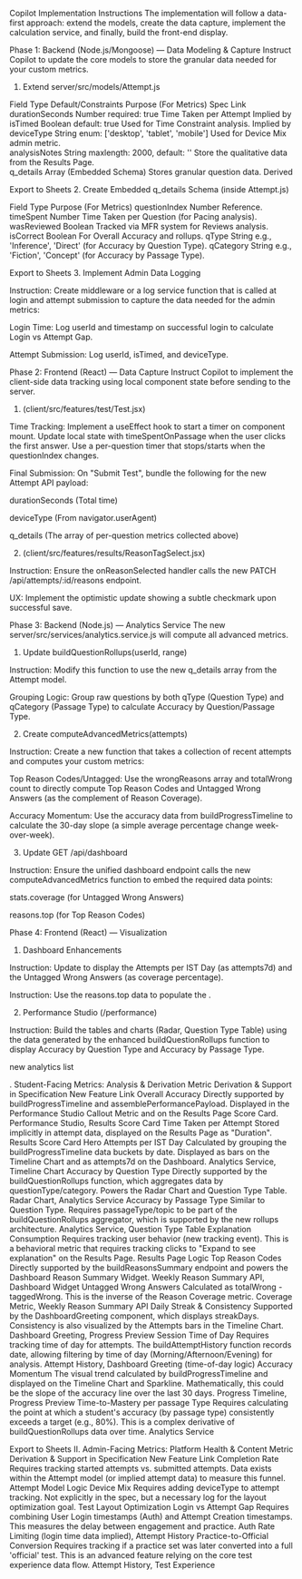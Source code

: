 Copilot Implementation Instructions
The implementation will follow a data-first approach: extend the models, create the data capture, implement the calculation service, and finally, build the front-end display.

Phase 1: Backend (Node.js/Mongoose) — Data Modeling & Capture
Instruct Copilot to update the core models to store the granular data needed for your custom metrics.

1. Extend server/src/models/Attempt.js

Field	Type	Default/Constraints	Purpose (For Metrics)	Spec Link
durationSeconds	Number	required: true	Time Taken per Attempt	Implied by
isTimed	Boolean	default: true	Used for Time Constraint analysis.	Implied by
deviceType	String	enum: ['desktop', 'tablet', 'mobile']	Used for Device Mix admin metric.	
analysisNotes	String	maxlength: 2000, default: ''	Store the qualitative data from the Results Page.	
q_details	Array (Embedded Schema)		Stores granular question data.	Derived

Export to Sheets
2. Create Embedded q_details Schema (inside Attempt.js)

Field	Type	Purpose (For Metrics)
questionIndex	Number	Reference.
timeSpent	Number	Time Taken per Question (for Pacing analysis).
wasReviewed	Boolean	Tracked via MFR system for Reviews analysis.
isCorrect	Boolean	For Overall Accuracy and rollups.
qType	String	e.g., 'Inference', 'Direct' (for Accuracy by Question Type).
qCategory	String	e.g., 'Fiction', 'Concept' (for Accuracy by Passage Type).

Export to Sheets
3. Implement Admin Data Logging

Instruction: Create middleware or a log service function that is called at login and attempt submission to capture the data needed for the admin metrics:

Login Time: Log userId and timestamp on successful login to calculate Login vs Attempt Gap.

Attempt Submission: Log userId, isTimed, and deviceType.

Phase 2: Frontend (React) — Data Capture
Instruct Copilot to implement the client-side data tracking using local component state before sending to the server.

1. <TestPage /> (client/src/features/test/Test.jsx)

Time Tracking: Implement a useEffect hook to start a timer on component mount. Update local state with timeSpentOnPassage when the user clicks the first answer. Use a per-question timer that stops/starts when the questionIndex changes.

Final Submission: On "Submit Test", bundle the following for the new Attempt API payload:

durationSeconds (Total time)

deviceType (From navigator.userAgent)

q_details (The array of per-question metrics collected above)

2. <ReasonTagSelect /> (client/src/features/results/ReasonTagSelect.jsx)

Instruction: Ensure the onReasonSelected handler calls the new PATCH /api/attempts/:id/reasons endpoint.

UX: Implement the optimistic update showing a subtle checkmark upon successful save.

Phase 3: Backend (Node.js) — Analytics Service
The new server/src/services/analytics.service.js will compute all advanced metrics.

1. Update buildQuestionRollups(userId, range)

Instruction: Modify this function to use the new q_details array from the Attempt model.

Grouping Logic: Group raw questions by both qType (Question Type) and qCategory (Passage Type) to calculate Accuracy by Question/Passage Type.

2. Create computeAdvancedMetrics(attempts)

Instruction: Create a new function that takes a collection of recent attempts and computes your custom metrics:

Top Reason Codes/Untagged: Use the wrongReasons array and totalWrong count to directly compute Top Reason Codes and Untagged Wrong Answers (as the complement of Reason Coverage).

Accuracy Momentum: Use the accuracy data from buildProgressTimeline to calculate the 30-day slope (a simple average percentage change week-over-week).

3. Update GET /api/dashboard

Instruction: Ensure the unified dashboard endpoint calls the new computeAdvancedMetrics function to embed the required data points:

stats.coverage (for Untagged Wrong Answers)

reasons.top (for Top Reason Codes)

Phase 4: Frontend (React) — Visualization
1. Dashboard Enhancements

Instruction: Update <DashboardStatsRow /> to display the Attempts per IST Day (as attempts7d) and the Untagged Wrong Answers (as coverage percentage).

Instruction: Use the reasons.top data to populate the <ReasonSummaryWidget />.

2. Performance Studio (/performance)

Instruction: Build the tables and charts (Radar, Question Type Table) using the data generated by the enhanced buildQuestionRollups function to display Accuracy by Question Type and Accuracy by Passage Type.



new analytics list 

. Student-Facing Metrics: Analysis & Derivation
Metric	Derivation & Support in Specification	New Feature Link
Overall Accuracy	Directly supported by buildProgressTimeline and assemblePerformancePayload. Displayed in the Performance Studio Callout Metric and on the Results Page Score Card.	Performance Studio, Results Score Card
Time Taken per Attempt	Stored implicitly in attempt data, displayed on the Results Page as "Duration".	Results Score Card Hero
Attempts per IST Day	Calculated by grouping the buildProgressTimeline data buckets by date. Displayed as bars on the Timeline Chart and as attempts7d on the Dashboard.	Analytics Service, Timeline Chart
Accuracy by Question Type	Directly supported by the buildQuestionRollups function, which aggregates data by questionType/category. Powers the Radar Chart and Question Type Table.	Radar Chart, Analytics Service
Accuracy by Passage Type	Similar to Question Type. Requires passageType/topic to be part of the buildQuestionRollups aggregator, which is supported by the new rollups architecture.	Analytics Service, Question Type Table
Explanation Consumption	Requires tracking user behavior (new tracking event). This is a behavioral metric that requires tracking clicks to "Expand to see explanation" on the Results Page.	Results Page Logic
Top Reason Codes	Directly supported by the buildReasonsSummary endpoint and powers the Dashboard Reason Summary Widget.	Weekly Reason Summary API, Dashboard Widget
Untagged Wrong Answers	Calculated as totalWrong - taggedWrong. This is the inverse of the Reason Coverage metric.	Coverage Metric, Weekly Reason Summary API
Daily Streak & Consistency	Supported by the DashboardGreeting component, which displays streakDays. Consistency is also visualized by the Attempts bars in the Timeline Chart.	Dashboard Greeting, Progress Preview
Session Time of Day	Requires tracking time of day for attempts. The buildAttemptHistory function records date, allowing filtering by time of day (Morning/Afternoon/Evening) for analysis.	Attempt History, Dashboard Greeting (time-of-day logic)
Accuracy Momentum	The visual trend calculated by buildProgressTimeline and displayed on the Timeline Chart and Sparkline. Mathematically, this could be the slope of the accuracy line over the last 30 days.	Progress Timeline, Progress Preview
Time-to-Mastery per passage Type	Requires calculating the point at which a student's accuracy (by passage type) consistently exceeds a target (e.g., 80%). This is a complex derivative of buildQuestionRollups data over time.	Analytics Service

Export to Sheets
II. Admin-Facing Metrics: Platform Health & Content
Metric	Derivation & Support in Specification	New Feature Link
Completion Rate	Requires tracking started attempts vs. submitted attempts. Data exists within the Attempt model (or implied attempt data) to measure this funnel.	Attempt Model Logic
Device Mix	Requires adding deviceType to attempt tracking. Not explicitly in the spec, but a necessary log for the layout optimization goal.	Test Layout Optimization
Login vs Attempt Gap	Requires combining User Login timestamps (Auth) and Attempt Creation timestamps. This measures the delay between engagement and practice.	Auth Rate Limiting (login time data implied), Attempt History
Practice-to-Official Conversion	Requires tracking if a practice set was later converted into a full 'official' test. This is an advanced feature relying on the core test experience data flow.	Attempt History, Test Experience